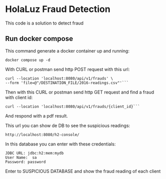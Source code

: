 # HolaLuz Fraud Detection

This code is a solution to detect fraud

## Run docker compose

This command generate a docker container up and running:
```
docker compose up -d
```

With CURL or postman send http POST request with this url:
```
curl --location 'localhost:8080/api/v1/frauds' \
--form 'file=@"/DESTINATION_FILE/2016-readings.csv"'```
```


Then with this CURL or postman send http GET request and find a fraud with client id:
```
curl --location 'localhost:8080/api/v1/frauds/{client_id}```
```
And respond with a pdf result.

This url you can show de DB to see the suspicious readings:

```
http://localhost:8080/h2-console/
```
In this database you can enter with these credentials:

```
JDBC URL: jdbc:h2:mem:mydb
User Name:	sa
Password: password

```
Enter to SUSPICIOUS DATABASE and show the fraud reading of each client